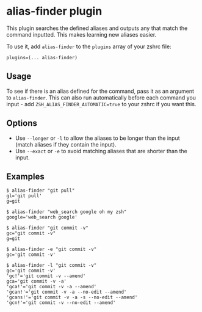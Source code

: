 # alias-finder plugin

This plugin searches the defined aliases and outputs any that match the command inputted. This makes learning new aliases easier.

To use it, add `alias-finder` to the `plugins` array of your zshrc file:
```
plugins=(... alias-finder)
```

## Usage
To see if there is an alias defined for the command, pass it as an argument to `alias-finder`. This can also run automatically before each command you input - add `ZSH_ALIAS_FINDER_AUTOMATIC=true` to your zshrc if you want this.

## Options

- Use `--longer` or `-l` to allow the aliases to be longer than the input (match aliases if they contain the input).
- Use `--exact` or `-e` to avoid matching aliases that are shorter than the input.

## Examples
```
$ alias-finder "git pull"
gl='git pull'
g=git
```
```
$ alias-finder "web_search google oh my zsh"
google='web_search google'
```
```
$ alias-finder "git commit -v"
gc="git commit -v"
g=git
```
```
$ alias-finder -e "git commit -v"
gc='git commit -v'
```
```
$ alias-finder -l "git commit -v"
gc='git commit -v'
'gc!'='git commit -v --amend'
gca='git commit -v -a'
'gca!'='git commit -v -a --amend'
'gcan!'='git commit -v -a --no-edit --amend'
'gcans!'='git commit -v -a -s --no-edit --amend'
'gcn!'='git commit -v --no-edit --amend'
```
